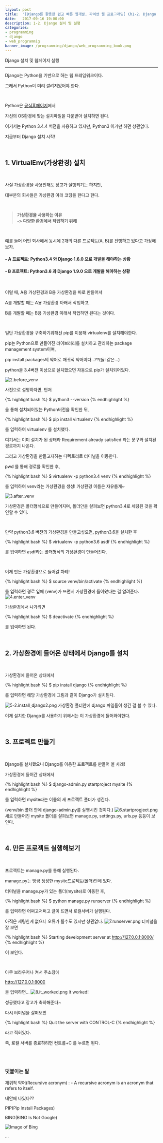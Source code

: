 ```yaml
---
layout: post
title:  "[Django를 활용한 쉽고 빠른 웹개발, 파이썬 웹 프로그래밍] Ch1-2. Django 설치 및 실행"
date:   2017-09-16 19:00:00
description: 1-2. Django 설치 및 실행
categories:
- programming
- django
- web_programmig
banner_image: /programming/django/web_programming_book.png
---
```


Django 설치 및 웹페이지 실행

---

Django는 Python을 기반으로 하는 웹 프레임워크이다.

그래서 Python이 미리 깔려져있어야 한다.

<br>

Python은 [공식홈페이지](https://www.python.org/)에서

자신의 OS환경에 맞는 설치파일을 다운받아 설치하면 된다.

여기서는 Python 3.4.4 버전을 사용하고 있지만, Python3 이기만 하면 상관없다.

지금부터 Django 설치 시작!

<br>

## 1. VirtualEnv(가상환경) 설치

<br>

사실 가상환경을 사용안해도 장고가 실행되기는 하지만,

대부분의 회사들은 가상환경 아래 코딩을 한다고 한다.

<br>

> **가상환경을 사용하는 이유**<br>
**-> 다양한 환경에서 작업하기 위해**

<br>

예를 들어 어떤 회사에서 동시에 2개의 다른 프로젝트(A, B)를 진행하고 있다고 가정해보자.

#### - A 프로젝트: Python3.4 와 Django 1.6.0 으로 개발을 해야하는 상황
#### - B 프로젝트: Python3.6 과 Django 1.9.0 으로 개발을 해야하는 상황

<br>

이럴 때, A용 가상환경과 B용 가상환경을 따로 만들어서

A를 개발할 때는 A용 가상환경 아래서 작업하고,

B를 개발할 때는 B용 가상환경 아래서 작업하면 된다는 것이다.

<br>

일단 가상환경을 구축하기위해선 pip를 이용해 virtualenv를 설치해야한다.

pip는 Python으로 만들어진 라이브러리를 설치하고 관리하는 package management system이며,

pip install packages의 약어로 재귀적 약어이다...??(돌I 같은...)

python을 3.4버전 이상으로 설치했으면 자동으로 pip가 설치되어있다.

![2.before_venv](/assets/images/programming/django/web_programming_1-2/2.before_venv.png)

사진으로 설명하자면, 먼저

{% highlight bash %}
$ python3 --version
{% endhighlight %}

을 통해 설치되어있는 Python버전을 확인한 뒤,

{% highlight bash %}
$ pip install virtualenv
{% endhighlight %}

를 입력하여 virtualenv 를 설치했다.

여기서는 이미 설치가 된 상태라 Requirement already satisfied 라는 문구와 설치된 경로까지 나온다.

그리고 가상환경을 만들고자하는 디렉토리로 터미널을 이동한다.

pwd 를 통해 경로를 확인한 후,

{% highlight bash %}
$ virtualenv -p python3.4 venv
{% endhighlight %}

를 입력하여 venv라는 가상환경을 생성! 가상환경 이름은 자유롭게~

![3.after_venv](/assets/images/programming/django/web_programming_1-2/3.after_venv.png)

가상환경은 폴더형식으로 만들어지며, 폴더안을 살펴보면 python3.4로 세팅된 것을 확인할 수 있다.

<br>

만약 python3.6 버전의 가상환경을 만들고싶으면, python3.6을 설치한 후

{% highlight bash %}
$ virtualenv -p python3.6 asdf
{% endhighlight %}

를 입력하면 asdf라는 폴더형식의 가상환경이 만들어진다.

<br>

이제 만든 가상환경으로 들어갈 차례!

{% highlight bash %}
$ source venv/bin/activate
{% endhighlight %}

를 입력하면 경로 옆에 (venv)가 뜨면서 가상환경에 들어왔다는 걸 알려준다.
![4.enter_venv](/assets/images/programming/django/web_programming_1-2/4.enter_venv.png)

가상환경에서 나가려면

{% highlight bash %}
$ deactivate
{% endhighlight %}

를 입력하면 된다.

<br>

## 2. 가상환경에 들어온 상태에서 Django를 설치

<br>

가상환경에 들어온 상태에서

{% highlight bash %}
$ pip install django
{% endhighlight %}

를 입력하면 해당 가상환경에 그림과 같이 Django가 설치된다.

![5-2.install_django2.png](/assets/images/programming/django/web_programming_1-2/5.install_django2.png)
가상환경 폴더안에 django 파일들이 생긴 걸 볼 수 있다.

이제 설치한 Django를 사용하기 위해서는 이 가상환경에 들어와야한다.

<br>

## 3. 프로젝트 만들기

<br>

Django를 설치했으니 Django를 이용한 프로젝트를 만들어 볼 차례!

가상환경에 들어간 상태에서

{% highlight bash %}
$ django-admin.py startproject mysite
{% endhighlight %}

를 입력하면 mysite라는 이름의 새 프로젝트 폴더가 생긴다.

(venv/bin 폴더 안에 django-admin.py를 실행시킨 것이다.)
![6.startprogject.png](/assets/images/programming/django/web_programming_1-2/6.startproject.png)
새로 만들어진 mysite 폴더를 살펴보면 manage.py, settings.py, urls.py 등등이 보인다.

<br>

## 4. 만든 프로젝트 실행해보기

<br>

프로젝트는 manage.py를 통해 실행된다.

manage.py는 방금 생성한 mysite프로젝트(폴더)안에 있다.

터미널을 manage.py가 있는 폴더(mysite)로 이동한 후,

{% highlight bash %}
$ python manage.py runserver
{% endhighlight %}

를 입력하면 어쩌고저쩌고 글이 뜨면서 로컬서버가 실행된다.

아직은 세팅한게 없으니 오류가 뜰수도 있지만 상관없다.
![7.runserver.png](/assets/images/programming/django/web_programming_1-2/7.runserver.png)
터미널을 잘 보면

{% highlight bash %}
Starting development server at http://127.0.0.1:8000/
{% endhighlight %}

이 보인다.

<br>

아무 브라우저나 켜서 주소창에

http://127.0.0.1:8000

을 입력하면...
![8.it_worked.png](/assets/images/programming/django/web_programming_1-2/8.it_worked.png)
It worked!

성공했다고 장고가 축하해준다~

다시 터미널을 살펴보면

{% highlight bash %}
Quit the server with CONTROL-C
{% endhighlight %}

라고 적혀있다.

즉, 로컬 서버를 종료하려면 컨트롤+C 를 누르면 된다.

<br><br>

### 덧붙이는 말
재귀적 약어(Recursive acronym)
: - A recursive acronym is an acronym that refers to itself.

내안에 나있다??

PIP(Pip Install Packages)

BING(BING Is Not Google)

![Image of Bing](https://upload.wikimedia.org/wikipedia/commons/thumb/c/c7/Bing_logo_%282016%29.svg/300px-Bing_logo_%282016%29.svg.png)

...